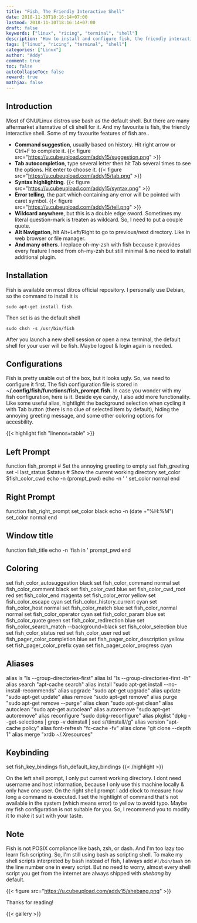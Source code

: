 ```yaml
---
title: "Fish, The Friendly Interactive Shell"
date: 2018-11-30T18:16:14+07:00
lastmod: 2018-11-30T18:16:14+07:00
draft: false
keywords: ["linux", "ricing", "terminal", "shell"]
description: "How to install and configure fish, the friendly interactive shell"
tags: ["linux", "ricing", "terminal", "shell"]
categories: ["Linux"]
author: "Addy"
comment: true
toc: false
autoCollapseToc: false
reward: true
mathjax: false
---
```


## Introduction
Most of GNU/Linux distros use bash as the default shell.
But there are many aftermarket alternative of cli shell for it.
And my favourite is fish, the friendly interactive shell.
Some of my favourite features of fish are..

- **Command suggestion**, usually based on history. Hit right arrow or Ctrl+F to complete it.
{{< figure src="https://u.cubeupload.com/addy15/suggestion.png" >}}
- **Tab autocompletion**, type several letter then hit Tab several times to see the options.
Hit enter to choose it.
{{< figure src="https://u.cubeupload.com/addy15/tab.png" >}}
- **Syntax highlighting**.
{{< figure src="https://u.cubeupload.com/addy15/syntax.png" >}}
- **Error telling**, the part which containing any error will be pointed with caret symbol.
{{< figure src="https://u.cubeupload.com/addy15/tell.png" >}}
- **Wildcard anywhere**, but this is a double edge sword. Sometimes my literal question-mark
is treaten as wildcard. So, I need to put a couple quote.
- **Alt Navigation**, hit Alt+Left/Right to go to previous/next directory.
Like in web browser or file manager.
- **And many others**. I replace oh-my-zsh with fish because it provides every feature I need
from oh-my-zsh but still minimal & no need to install additional plugin.

## Installation
Fish is available on most ditros official repository. I personally use Debian,
so the command to install it is
```Shell
sudo apt-get install fish
```
Then set is as the default shell
```Shell
sudo chsh -s /usr/bin/fish
```
After you launch a new shell session or open a new terminal, the default shell for your user
will be fish. Maybe logout & login again is needed.

## Configurations
Fish is pretty usable out of the box,
but it looks ugly. So, we need to configure it first. The fish configuration file
is stored in **~/.config/fish/functions/fish_prompt.fish**.
In case you wonder with my fish configuration, here is it.
Beside eye candy, I also add more functionality. Like some useful alias,
hightlight the background selection when cycling it with Tab button
(there is no clue of selected item by default),
hiding the annoying greeting message,
and some other coloring options for accesbility.

{{< highlight fish "linenos=table" >}}
## Left Prompt
function fish_prompt
    # Set the annoying greeting to empty
    set fish_greeting
    set -l last_status $status
    # Show the current working directory
    set_color $fish_color_cwd
    echo -n (prompt_pwd)
    echo -n ' '
    set_color normal
end

## Right Prompt
function fish_right_prompt
    set_color black
    echo -n (date +"%H:%M")
    set_color normal
end

## Window title
function fish_title
    echo -n 'fish in '
    prompt_pwd
end

## Coloring
set fish_color_autosuggestion black
set fish_color_command normal
set fish_color_comment black
set fish_color_cwd blue
set fish_color_cwd_root red
set fish_color_end magenta
set fish_color_error yellow
set fish_color_escape cyan
set fish_color_history_current cyan
set fish_color_host normal
set fish_color_match blue
set fish_color_normal normal
set fish_color_operator cyan
set fish_color_param blue
set fish_color_quote green
set fish_color_redirection blue
set fish_color_search_match --background=black
set fish_color_selection blue
set fish_color_status red
set fish_color_user red
set fish_pager_color_completion blue
set fish_pager_color_description yellow
set fish_pager_color_prefix cyan
set fish_pager_color_progress cyan

## Aliases
alias ls "ls --group-directories-first"
alias lsl "ls --group-directories-first -lh"
alias search "apt-cache search"
alias install "sudo apt-get install --no-install-recommends"
alias upgrade "sudo apt-get upgrade"
alias update "sudo apt-get update"
alias remove "sudo apt-get remove"
alias purge "sudo apt-get remove --purge"
alias clean "sudo apt-get clean"
alias autoclean "sudo apt-get autoclean"
alias autoremove "sudo apt-get autoremove"
alias reconfigure "sudo dpkg-reconfigure"
alias pkglist "dpkg --get-selections | grep -v deinstall | sed s/\tinstall//g"
alias version "apt-cache policy"
alias font-refresh "fc-cache -fv"
alias clone "git clone --depth 1"
alias merge "xrdb ~/.Xresources"

## Keybinding
set fish_key_bindings fish_default_key_bindings
{{< /highlight >}}

On the left shell prompt, I only put current working directory.
I dont need username and host information, because I only use this machine locally
& only have one user. On the right shell prompt I add clock to measure
how long a command is executed. I set the hightlight of command that's not available
in the system (which means error) to yellow to avoid typo.
Maybe my fish configuration is not suitable for you.
So, I recommend you to modify it to make it suit with your taste.

## Note
Fish is not POSIX compliance like bash, zsh, or dash.
And I'm too lazy too learn fish scripting.
So, I'm still using bash as scripting shell.
To make my shell scripts interpreted by bash instead of fish,
I always add `#!/bin/bash` on the line number one in every script.
But no need to worry, almost every shell script you get from the internet
are always shipped with *shebang* by default.

{{< figure src="https://u.cubeupload.com/addy15/shebang.png" >}}

Thanks for reading!

{{< gallery >}}
